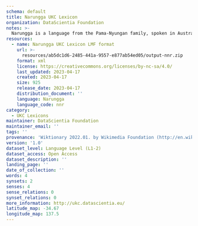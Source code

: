 ```yaml
---
schema: default
title: Narungga UKC Lexicon
organization: DataScientia Foundation
notes: >-
  Narungga is a language from the Pama-Nyungan family, spoken in Australia. The UKC Lexicon of Narungga is represented as a lexico-semantic network. It consists of words, word senses, synsets, as well as sense-level and synset-level relationships.
resources:
  - name: Narungga UKC Lexicon LMF format
    url: >-
      resources/ab5dc1d6-2485-441a-9557-e877ab54ed05/output-nnr.zip
    format: xml
    license: https://creativecommons.org/licenses/by-nc-sa/4.0/
    last_updated: 2023-04-17
    created: 2023-04-17
    size: 925
    release_date: 2023-04-17
    distribution_document: ''
    language: Narungga
    language_code: nnr
category:
  - UKC Lexicons
maintainer: DataScientia Foundation
maintainer_email: ''
tags: ''
provenance: 'Wiktionary 2022.01. by Wikimedia Foundation (http://en.wiktionary.org); Princeton WordNet 2.1 by Princeton University (https://wordnet.princeton.edu)'
version: '1.0'
dataset_level: Language Level (L1-2)
dataset_access: Open Access
dataset_description: ''
landing_page: ''
date_of_collection: ''
words: 4
synsets: 2
senses: 4
sense_relations: 0
synset_relations: 0
more_information: http://ukc.datascientia.eu/
latitude_map: -34.67
longitude_map: 137.5
---
```

